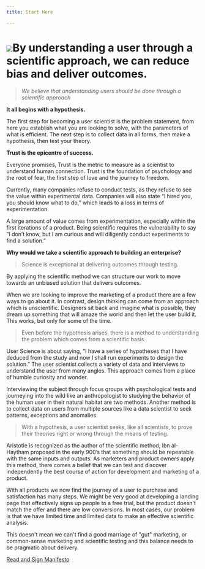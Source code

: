 ```yaml
---
title: Start Here

---
```

# ![](/assets/92.jpg)By understanding a user through a scientific approach, we can reduce bias and deliver outcomes.

> _We believe that understanding users should be done through a scientific approach_

**It all begins with a hypothesis.**

The first step for becoming a user scientist is the problem statement, from here you establish what you are looking to solve, with the parameters of what is efficient. The next step is to collect data in all forms, then make a hypothesis, then test your theory.

**Trust is the epicentre of success.**

Everyone promises, Trust is the metric to measure as a scientist to understand human connection. Trust is the foundation of psychology and the root of fear, the first step of love and the journey to freedom.

Currently, many companies refuse to conduct tests, as they refuse to see the value within experimental data. Companies will also state “I hired you, you should know what to do,” which leads to a loss in terms of experimentation.

A large amount of value comes from experimentation, especially within the first iterations of a product. Being scientific requires the vulnerability to say “I don’t know, but I am curious and will diligently conduct experiments to find a solution.”

**Why would we take a scientific approach to building an enterprise?**

> Science is exceptional at delivering outcomes through testing.

By applying the scientific method we can structure our work to move towards an unbiased solution that delivers outcomes.

When we are looking to improve the marketing of a product there are a few ways to go about it. In contrast, design thinking can come from an approach which is unscientific. Designers sit back and imagine what is possible, they dream up something that will amaze the world and then let the user build it. This works, but only for some of the time.

> Even before the hypothesis arises, there is a method to understanding the problem which comes from a scientific basis.

User Science is about saying, “I have a series of hypotheses that I have deduced from the study and now I shall run experiments to design the solution.” The user scientist collects a variety of data and interviews to understand the user from many angles. This approach comes from a place of humble curiosity and wonder.

Interviewing the subject through focus groups with psychological tests and journeying into the wild like an anthropologist to studying the behavior of the human user in their natural habitat are two methods. Another method is to collect data on users from multiple sources like a data scientist to seek patterns, exceptions and anomalies.

> With a hypothesis, a user scientist seeks, like all scientists, to prove their theories right or wrong through the means of testing.

Aristotle is recognized as the author of the scientific method, Ibn al-Haytham proposed in the early 900’s that something should be repeatable with the same inputs and outputs. As marketers and product owners apply this method, there comes a belief that we can test and discover independently the best course of action for development and marketing of a product.

With all products we now find the journey of a user to purchase and satisfaction has many steps. We might be very good at developing a landing page that effectively signs up people to a free trial, but the product doesn't match the offer and there are low conversions. In most cases, our problem is that we have limited time and limited data to make an effective scientific analysis.

This doesn't mean we can't find a good marriage of "gut" marketing, or common-sense marketing and scientific testing and this balance needs to be pragmatic about delivery.

[Read and Sign Manifesto](manifesto "manifesto")